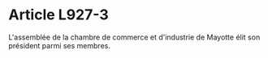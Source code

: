# Article L927-3

L'assemblée de la chambre de commerce et d'industrie de Mayotte élit son président parmi ses membres.
